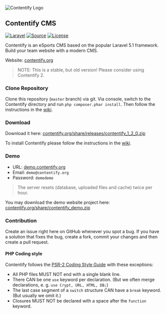 ![Contentify Logo](http://www.contentify.org/img/hero_small.png)

## Contentify CMS

[![Laravel](https://img.shields.io/badge/Laravel-5.1-orange.svg?style=flat-square)](http://laravel.com)
[![Source](http://img.shields.io/badge/source-Contentify/Contentify-blue.svg?style=flat-square)](https://github.com/Contentify/Contentify)
[![License](http://img.shields.io/badge/license-MIT-brightgreen.svg?style=flat-square)](https://tldrlegal.com/license/mit-license)

Contentify is an eSports CMS based on the popular Laravel 5.1 framework. Build your team website with a modern CMS.

Website: [contentify.org](http://contentify.org/)

> NOTE: This is a stable, but old version! Please consider using Contentify 2.

### Clone Repository

Clone this repository (`master` branch) via git. Via console, switch to the Contentify directory and run `php composer.phar install`. Then follow the instructions in the [wiki](https://github.com/Contentify/Contentify/wiki/Installation).

### Download

Download it here: [contentify.org/share/releases/contentify_1_2_0.zip](http://contentify.org/share/releases/contentify_1_2_0.zip)

To install Contentify please follow the instructions in the [wiki](https://github.com/Contentify/Contentify/wiki/Installation).

### Demo

* URL: [demo.contentify.org](http://demo.contentify.org/)
* Email: `demo@contentify.org`
* Password: `demodemo`

> The server resets (database, uploaded files and cache) twice per hour.

You may download the demo website project here: [contentify.org/share/contentify_demo.zip](http://www.contentify.org/share/contentify_demo.zip)

### Contribution

Create an issue right here on GitHub whenever you spot a bug. If you have a solution that fixes the bug, create a fork, commit your changes and then create a pull request.

#### PHP Coding style

Contentify follows the [PSR-2 Coding Style Guide](https://github.com/php-fig/fig-standards/blob/master/accepted/PSR-2-coding-style-guide.md) with these exceptions:

* All PHP files MUST NOT end with a single blank line.
* There CAN be one `use` keyword per declaration. (But we often merge declarations, e. g. `use Crypt, URL, HTML, DB;`)
* The last case segment of a `switch` structure CAN have a `break` keyword. (But usually we omit it.)
* Closures MUST NOT be declared with a space after the `function` keyword.
